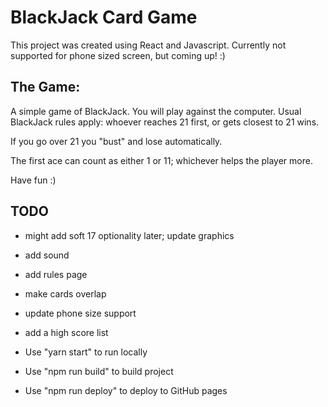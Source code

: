 # BlackJack Card Game

This project was created using React and Javascript. Currently not supported for phone sized screen, but coming up! :)

## The Game:
A simple game of BlackJack. You will play against the computer. 
Usual BlackJack rules apply: whoever reaches 21 first, or gets closest to 21 wins. 

If you go over 21 you "bust" and lose automatically.

The first ace can count as either 1 or 11; whichever helps the player more.


Have fun :) 

## TODO
 - might add soft 17 optionality later; update graphics
 - add sound
 - add rules page
 - make cards overlap
 - update phone size support
 - add a high score list











- Use "yarn start" to run locally

- Use "npm run build" to build project

- Use "npm run deploy" to deploy to GitHub pages
